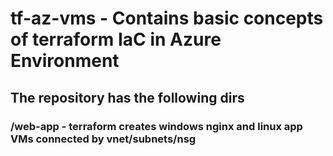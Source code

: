 # tf-az-vms - Contains basic concepts of terraform IaC in Azure Environment
## The repository has the following dirs
### /web-app - terraform creates windows nginx and linux app VMs connected by vnet/subnets/nsg
